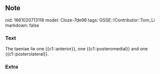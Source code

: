 ## Note
nid: 1661020713118
model: Cloze-7de96
tags: GSSE::!Contributor::Tom_Li
markdown: false

### Text
<div>
  The taeniae lie one {{c1::anterior}}, one {{c1::posteromedial}}
  and one {{c1::posterolateral}}.
</div>

### Extra


